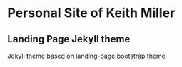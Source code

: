 # Personal Site of Keith Miller

## Landing Page Jekyll theme
Jekyll theme based on [landing-page bootstrap theme ](http://startbootstrap.com/templates/landing-page/)
